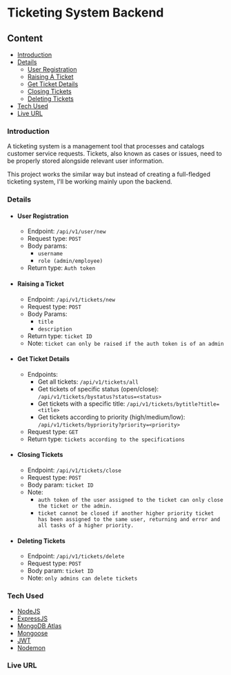 # Ticketing System Backend

## Content

- [Introduction](#introduction)
- [Details](#details)
  - [User Registration](#user-registration)
  - [Raising A Ticket](#raising-a-ticket)
  - [Get Ticket Details](#get-ticket-details)
  - [Closing Tickets](#closing-tickets)
  - [Deleting Tickets](#deleting-tickets)
- [Tech Used](#tech-used)
- [Live URL](#live-URL)

### Introduction

A ticketing system is a management tool that processes and catalogs customer service requests. Tickets, also known as cases or issues, need to be properly stored alongside relevant user information.

This project works the similar way but instead of creating a full-fledged ticketing system, I'll be working mainly upon the backend.

### Details

- #### User Registration

  - Endpoint: ```/api/v1/user/new```
  - Request type: ```POST```
  - Body params:
    - ```username```
    - ```role (admin/employee)```
  - Return type: ```Auth token```

- #### Raising a Ticket

  - Endpoint: ```/api/v1/tickets/new```
  - Request type: ```POST```
  - Body Params:
    - ```title```
    - ```description```
  - Return type: ```ticket ID```
  - Note: ```ticket can only be raised if the auth token is of an admin```

- #### Get Ticket Details

  - Endpoints:
    - Get all tickets: ```/api/v1/tickets/all```
    - Get tickets of specific status (open/close): ```/api/v1/tickets/bystatus?status=<status>```
    - Get tickets with a specific title: ```/api/v1/tickets/bytitle?title=<title>```
    - Get tickets according to priority (high/medium/low): ```/api/v1/tickets/bypriority?priority=<priority>```
  - Request type: ```GET```
  - Return type: ```tickets according to the specifications```

- #### Closing Tickets

  - Endpoint: ```/api/v1/tickets/close```
  - Request type: ```POST```
  - Body param: ```ticket ID```
  - Note:
    - ```auth token of the user assigned to the ticket can only close the ticket or the admin.```
    - ```ticket cannot be closed if another higher priority ticket has been assigned to the same user, returning and error and all tasks of a higher priority.```

- #### Deleting Tickets

  - Endpoint: ```/api/v1/tickets/delete```
  - Request type: ```POST```
  - Body param: ```ticket ID```
  - Note: ```only admins can delete tickets```

### Tech Used

- [NodeJS](https://www.nodejs.org/)
- [ExpressJS](https://www.expressjs.com)
- [MongoDB Atlas](https://www.mongodb.com/cloud/atlas/efficiency?adgroup=115749713423)
- [Mongoose](https://mongoosejs.com/)
- [JWT](https://jwt.io)
- [Nodemon](https://www.npmjs.com/package/nodemon)

### Live URL
